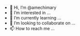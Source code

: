 - 👋 Hi, I’m @amechimary
- 👀 I’m interested in ...
- 🌱 I’m currently learning ...
- 💞️ I’m looking to collaborate on ...
- 📫 How to reach me ...

<!---
amechimary/amechimary is a ✨ special ✨ repository because its `README.md` (this file) appears on your GitHub profile.
You can click the Preview link to take a look at your changes.
--->
